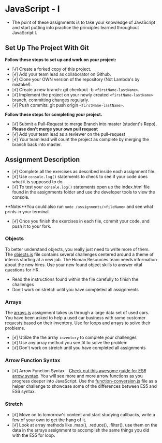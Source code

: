 # JavaScript - I

- The point of these assignments is to take your knowledge of JavaScript and start putting into practice the principles learned throughout JavaScript I.

## Set Up The Project With Git

**Follow these steps to set up and work on your project:**

- [√] Create a forked copy of this project.
- [√] Add your team lead as collaborator on Github.
- [√] Clone your OWN version of the repository (Not Lambda's by mistake!).
- [√] Create a new branch: git checkout -b `<firstName-lastName>`.
- [√] Implement the project on your newly created `<firstName-lastName>` branch, committing changes regularly.
- [√] Push commits: git push origin `<firstName-lastName>`.

**Follow these steps for completing your project.**

- [√] Submit a Pull-Request to merge <firstName-lastName> Branch into master (student's Repo). **Please don't merge your own pull request**
- [√] Add your team lead as a reviewer on the pull-request
- [√] Your team lead will count the project as complete by merging the branch back into master.

## Assignment Description

- [√] Complete all the exercises as described inside each assignment file.
- [√] Use `console.log()` statements to check to see if your code does what it is supposed to do.
- [√] To test your `console.log()` statements open up the index.html file found in the assignments folder and use the developer tools to view the console.

**Note:**You could also run `node /assignments/<fileName>` and see what prints in your terminal.

- [√] Once you finish the exercises in each file, commit your code, and push it to your fork.

### Objects

To better understand objects, you really just need to write more of them. The [objects.js](assignments/objects.js) file contains several challenges centered around a theme of interns starting at a new job. The Human Resources team needs information about the new hires. Use your new found object skills to answer vital questions for HR.

- Read the instructions found within the file carefully to finish the challenges
- Don't work on stretch until you have completed all assignments

### Arrays

The [arrays.js](assignments/arrays.js) assignment takes us through a large data set of used cars. You have been asked to help a used car business with some customer requests based on their inventory. Use for loops and arrays to solve their problems.

- [√] Utilize the the array `inventory` to complete your challenges
- [√] Use any array method you see fit to solve the problem
- [√] Don't work on stretch until you have completed all assignments

### Arrow Function Syntax

- [√] Arrow Function Syntax - [Check out this awesome guide for ES6 arrow syntax](https://medium.freecodecamp.org/when-and-why-you-should-use-es6-arrow-functions-and-when-you-shouldnt-3d851d7f0b26). You will see more and more arrow functions as you progress deeper into JavaScript. Use the [function-conversion.js](assignments/function-conversion.js) file as a helper challenge to showcase some of the differences between ES5 and ES6 syntax.

### Stretch

- [√] Move on to tomorrow's content and start studying callbacks, write a few of your own to get the hang of it.
- [√] Look at array methods like .map(), .reduce(), .filter(). use them on the data in the arrays assignment to accomplish the same things you did with the ES5 for loop.
